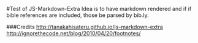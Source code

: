 #Test of JS-Markdown-Extra
Idea is to have markdown rendered and if if bible references are included, those be parsed by bib.ly.

###Credits
http://tanakahisateru.github.io/js-markdown-extra
http://ignorethecode.net/blog/2010/04/20/footnotes/